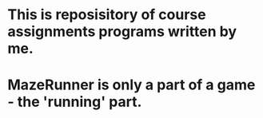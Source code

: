 # This is reposisitory of course assignments programs written by me.
# MazeRunner is only a part of a game - the 'running' part.

